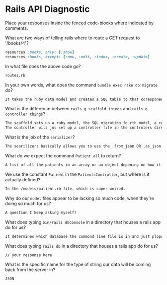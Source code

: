 # Rails API Diagnostic

Place your responses inside the fenced code-blocks where indicated by comments.


What are two ways of telling rails where to route a GET request to '/books/4'?

```rb
resources :books, only: [:show]
resources :books, except: [:new, :edit, :index, :create, :update]
```

In what file does the above code go?

```md
routes.rb
```

In your own words, what does the command `bundle exec rake db:migrate` do?

```md
It takes the ruby data model and creates a SQL table to that coresponeds to that ruby data model
```

What is the difference between `rails g scaffold things` and
`rails g controller things`?

```md
The scaffold sets up a ruby model, the SQL migration fo rth model, a controller and views to view the data.
The controller will jus set up a controller file in the controlers directory.  So it is not creating as many things.
```

What is the job of the `serializer`?

```md
The searilizers basically allows you to use the .from_json OR .as_json methods to manipulate objects with JSON.  That's basically me just quoting the rubyonrails.org definition
```

What do we expect the command `Patient.all` to return?

```md
A list of all the patients in an array or an object depening on how it is stored
```

We use the constant `Patient` in the `PatientsController`, but where is it
actually defined?

```md
In the /models/patient.rb file, which is super weired.
```

Why do our `model` files appear to be lacking so much code, when they're doing
so much for us?

```md
A question I keep asking myself!
```

What does typing `bin/rails dbconsole` in a directory that houses a rails app do for
us?

```md
It determines which database the commond line file is in and just plops you down in there.
```

What does typing `rails db` in a directory that houses a rails app do for us?

```md
// your response here
```

What is the specific name for the type of string our data will be coming back
from the server in?

```md
JSON
```

